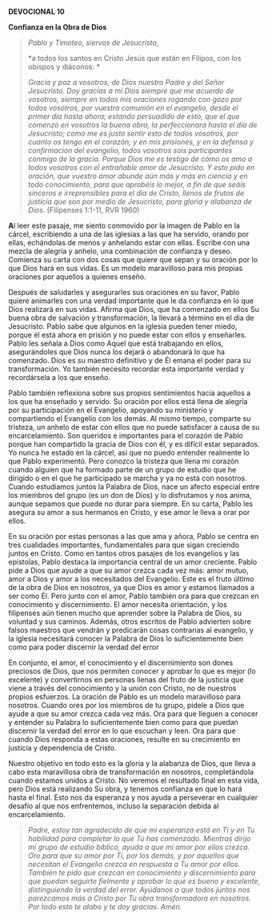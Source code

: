 **DEVOCIONAL 10**

**Confianza en la Obra de Dios**

> *Pablo y Timoteo, siervos de Jesucristo,*
>
> *a todos los santos en Cristo Jesús que están en Filipos, con los
> obispos y diáconos: *
>
> *Gracia y paz a vosotros, de Dios nuestro Padre y del Señor
> Jesucristo. Doy gracias a mi Dios siempre que me acuerdo de
> vosotros, siempre en todas mis oraciones rogando con gozo por todos
> vosotros, por vuestra comunión en el evangelio, desde el primer día
> hasta ahora; estando persuadido de esto, que el que comenzó en
> vosotros la buena obra, la perfeccionará hasta el día de
> Jesucristo; como me es justo sentir esto de todos vosotros, por cuanto
> os tengo en el corazón; y en mis prisiones, y en la defensa y
> confirmación del evangelio, todos vosotros sois participantes conmigo
> de la gracia. Porque Dios me es testigo de cómo os amo a todos
> vosotros con el entrañable amor de Jesucristo. Y esto pido en oración,
> que vuestro amor abunde aún más y más en ciencia y en todo
> conocimiento, para que aprobéis lo mejor, a fin de que seáis sinceros
> e irreprensibles para el día de Cristo, llenos de frutos de justicia
> que son por medio de Jesucristo, para gloria y alabanza de Dios.*
> (Filipenses 1:1-11, RVR 1960)

**A**l leer este pasaje, me siento conmovido por la imagen de Pablo en
la cárcel, escribiendo a una de las iglesias a las que ha servido,
orando por ellas, echándolas de menos y anhelando estar con ellas.
Escribe con una mezcla de alegría y anhelo, una combinación de confianza
y deseo. Comienza su carta con dos cosas que quiere que sepan y su
oración por lo que Dios hará en sus vidas. Es un modelo maravilloso para
mis propias oraciones por aquellos a quienes enseño.

Después de saludarles y asegurarles sus oraciones en su favor, Pablo
quiere animarles con una verdad importante que le da confianza en lo que
Dios realizará en sus vidas. Afirma que Dios, que ha comenzado en ellos
Su buena obra de salvación y transformación, la llevará a término en el
día de Jesucristo. Pablo sabe que algunos en la iglesia pueden tener
miedo, porque él está ahora en prisión y no puede estar con ellos y
enseñarles. Pablo les señala a Dios como Aquel que está trabajando en
ellos, asegurándoles que Dios nunca los dejará o abandonará lo que ha
comenzado. Dios es su maestro definitivo y de Él emana el poder para su
transformación. Yo también necesito recordar esta importante verdad y
recordársela a los que enseño.

Pablo también reflexiona sobre sus propios sentimientos hacia aquellos a
los que ha enseñado y servido. Su oración por ellos está llena de
alegría por su participación en el Evangelio, apoyando su ministerio y
compartiendo el Evangelio con los demás. Al mismo tiempo, comparte su
tristeza, un anhelo de estar con ellos que no puede satisfacer a causa
de su encarcelamiento. Son queridos e importantes para el corazón de
Pablo porque han compartido la gracia de Dios con él, y es difícil estar
separados. Yo nunca he estado en la cárcel, así que no puedo entender
realmente lo que Pablo experimentó. Pero conozco la tristeza que llena
mi corazón cuando alguien que ha formado parte de un grupo de estudio
que he dirigido o en el que he participado se marcha y ya no está con
nosotros. Cuando estudiamos juntos la Palabra de Dios, nace un afecto
especial entre los miembros del grupo (es un don de Dios) y lo
disfrutamos y nos anima, aunque sepamos que puede no durar para siempre.
En su carta, Pablo les asegura su amor a sus hermanos en Cristo, y ese
amor le lleva a orar por ellos.

En su oración por estas personas a las que ama y añora, Pablo se centra
en tres cualidades importantes, fundamentales para que sigan creciendo
juntos en Cristo. Como en tantos otros pasajes de los evangelios y las
epístolas, Pablo destaca la importancia central de un amor creciente.
Pablo pide a Dios que ayude a que su amor crezca cada vez más: amor
mutuo, amor a Dios y amor a los necesitados del Evangelio. Este es el
fruto último de la obra de Dios en nosotros, ya que Dios es amor y
estamos llamados a ser como Él. Pero junto con el amor, Pablo también
ora para que crezcan en conocimiento y discernimiento. El amor necesita
orientación, y los filipenses aún tienen mucho que aprender sobre la
Palabra de Dios, su voluntad y sus caminos. Además, otros escritos de
Pablo advierten sobre falsos maestros que vendrán y predicarán cosas
contrarias al evangelio, y la iglesia necesitará conocer la Palabra de
Dios lo suficientemente bien como para poder discernir la verdad del
error

En conjunto, el amor, el conocimiento y el discernimiento son dones
preciosos de Dios, que nos permiten conocer y aprobar lo que es mejor
(lo excelente) y convertirnos en personas llenas del fruto de la
justicia que viene a través del conocimiento y la unión con Cristo, no
de nuestros propios esfuerzos. La oración de Pablo es un modelo
maravilloso para nosotros. Cuando ores por los miembros de tu grupo,
pídele a Dios que ayude a que su amor crezca cada vez más. Ora para que
lleguen a conocer y entender su Palabra lo suficientemente bien como
para que puedan discernir la verdad del error en lo que escuchan y leen.
Ora para que cuando Dios responda a estas oraciones, resulte en su
crecimiento en justicia y dependencia de Cristo.

Nuestro objetivo en todo esto es la gloria y la alabanza de Dios, que
lleva a cabo esta maravillosa obra de transformación en nosotros,
completándola cuando estamos unidos a Cristo. No veremos el resultado
final en esta vida, pero Dios está realizando Su obra, y tenemos
confianza en que lo hará hasta el final. Esto nos da esperanza y nos
ayuda a perseverar en cualquier desafío al que nos enfrentemos, incluso
la separación debida al encarcelamiento.

> *Padre, estoy tan agradecido de que mi esperanza está en Ti y en Tu
> habilidad para completar lo que Tú has comenzado. Mientras dirijo mi
> grupo de estudio bíblico, ayuda a que mi amor por ellos crezca. Oro
> para que su amor por Ti, por los demás, y por aquellos que necesitan
> el Evangelio crezca en respuesta a Tu amor por ellos. También te pido
> que crezcan en conocimiento y discernimiento para que puedan seguirte
> fielmente y aprobar lo que es bueno y excelente, distinguiendo la
> verdad del error. Ayúdanos a que todos juntos nos parezcamos más a
> Cristo por Tu obra transformadora en nosotros. Por todo esto te alabo
> y te doy gracias. Amén.*
